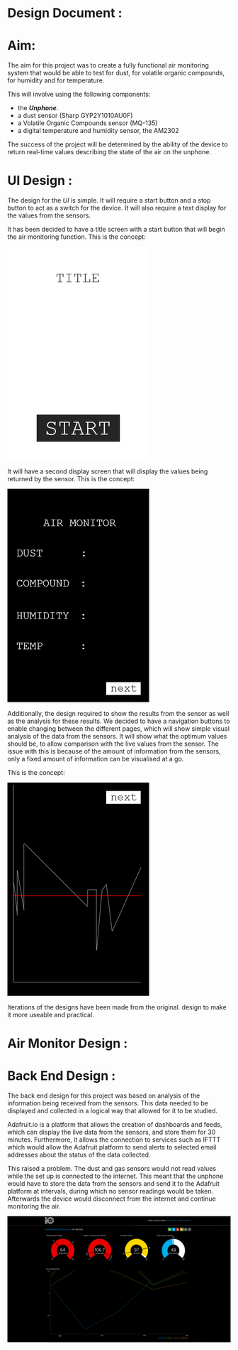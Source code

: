 # __Design__ __Document__ :

# Aim:

The aim for this project was to create a fully functional air monitoring system that would be able to test for dust, for volatile organic compounds, for humidity and for temperature.

This will involve using the following components:
 - the ___Unphone___.
 - a dust sensor (Sharp GYP2Y1010AU0F)
 - a Volatile Organic Compounds sensor (MQ-135)
 - a digital temperature and humidity sensor, the AM2302

The success of the project will be determined by the ability of the device to return real-time values describing the state of the air on the unphone.

# UI Design :

The design for the _UI_ is simple. It will require a start button and a stop button to act as a switch for the device. It will also require a text display for the values from the sensors.

It has been decided to have a title screen with a start button that will begin the air monitoring function. This is the concept:

![](images/Mockup.png)

It will have a second display screen that will display the values being returned by the sensor. This is the concept:

![](images/Mockup_readings.png)

Additionally, the design required to show the results from the sensor as well as the analysis for these results. We decided to have a navigation buttons to enable changing between the different pages, which will show simple visual analysis of the data from the sensors. It will show what the optimum values should be, to allow comparison with the live values from the sensor. The issue with this is because of the amount of information from the sensors, only a fixed amount of information can be visualised at a go.

This is the concept:

![](images/Mockup_analysis.png)

Iterations of the designs have been made from the original. design to make it more useable and practical.
# Air Monitor Design :

# Back End Design :
The back end design for this project was based on analysis of the information being received from the sensors. This data needed to be displayed and collected in a logical way that allowed for it to be studied.

Adafruit.io is a platform that allows the creation of dashboards and feeds, which can display the live data from the sensors, and store them for 30 minutes. Furthermore, it allows the connection to services such as IFTTT which would allow the Adafruit platform to send alerts to selected email addresses about the status of the data collected.

This raised a problem. The dust and gas sensors would not read values while the set up is connected to the internet. This meant that the unphone would have to store the data from the sensors and send it to the Adafruit platform at intervals, during which no sensor readings would be taken. Afterwards the device would disconnect from the internet and continue monitoring the air.

![](images/dashboard.png)
